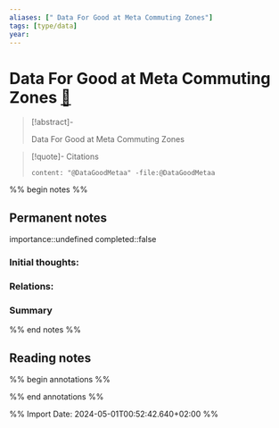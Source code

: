 ```yaml
---
aliases: [" Data For Good at Meta Commuting Zones"]
tags: [type/data]
year: 
---
```

# Data For Good at Meta Commuting Zones [📖](zotero://select/library/items/S5WYET3M)

> [!abstract]-
> 
> Data For Good at Meta Commuting Zones
> 

> [!quote]- Citations
> 
> ```query
> content: "@DataGoodMetaa" -file:@DataGoodMetaa
> ```

%% begin notes %%
## Permanent notes
importance::undefined
completed::false
### Initial thoughts:


### Relations:


### Summary


%% end notes %%
## Reading notes
%% begin annotations %%

%% end annotations %%



%% Import Date: 2024-05-01T00:52:42.640+02:00 %%
